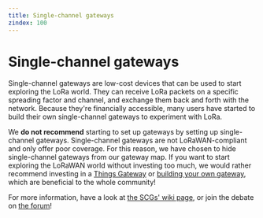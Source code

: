 ```yaml
---
title: Single-channel gateways
zindex: 100
---
```


# Single-channel gateways

Single-channel gateways are low-cost devices that can be used to start exploring the LoRa world. They can receive LoRa packets on a specific spreading factor and channel, and exchange them back and forth with the network. Because they're financially accessible, many users have started to build their own single-channel gateways to experiment with LoRa.

We **do not recommend** starting to set up gateways by setting up single-channel gateways. Single-channel gateways are not LoRaWAN-compliant and only offer poor coverage. For this reason, we have chosen to hide single-channel gateways from our gateway map. If you want to start exploring the LoRaWAN world without investing too much, we would rather recommend investing in a [Things Gateway](../gateway/) or [building your own gateway](build.md), which are beneficial to the whole community!

For more information, have a look at [the SCGs' wiki page](https://www.thethingsnetwork.org/wiki/Hardware/Gateways/Single-Channel-Gateway), or join the debate on [the forum](https://www.thethingsnetwork.org/forum/t/the-future-of-single-channel-gateways/6590)!
